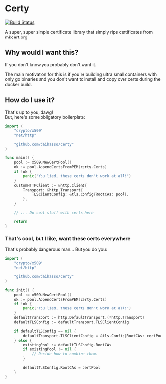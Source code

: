 # Certy
[![Build Status](https://travis-ci.com/daihasso/certy.svg?branch=master)](https://travis-ci.com/daihasso/certy)

A super, super simple certificate library that simply rips certificates from
mkcert.org

## Why would I want this?
If you don't know you probably don't want it.  

The main motivation for this is if you're building ultra small containers with
only go binaries and you don't want to install and copy over certs during the
docker build.

## How do I use it?
That's up to you, dawg!  
But, here's some obligatory boilerplate:
``` go
import (
    "crypto/x509"
    "net/http"

    "github.com/daihasso/certy"
)

func main() {
    pool := x509.NewCertPool()
    ok := pool.AppendCertsFromPEM(certy.Certs)
    if !ok {
        panic("You lied, these certs don't work at all!")
    }
    customHTTPClient := &http.Client{
        Transport: &http.Transport{
            TLSClientConfig: &tls.Config{RootCAs: pool},
        },
    }

    // ... Do cool stuff with certs here

    return
}
```

### That's cool, but I like, want these certs __everywhere__
That's probably dangerous man... But you do you:
``` go
import (
    "crypto/x509"
    "net/http"

    "github.com/daihasso/certy"
)

func init() {
    pool := x509.NewCertPool()
    ok := pool.AppendCertsFromPEM(certy.Certs)
    if !ok {
        panic("You lied, these certs don't work at all!")
    }
    defaultTransport := http.DefaultTransport.(*http.Transport)
    defaultTLSConfig := defaultTransport.TLSClientConfig

    if defaultTLSConfig == nil {
        defaultTransport.TLSClientConfig = &tls.Config{RootCAs: certPool}
    } else {
        existingPool := defaultTLSConfig.RootCAs
        if existingPool != nil {
            // Decide how to combine them.
        }

        defaultTLSConfig.RootCAs = certPool
    }
}
```

